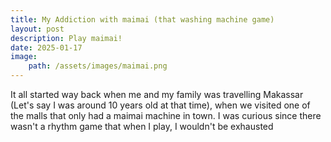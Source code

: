```yaml
---
title: My Addiction with maimai (that washing machine game)
layout: post
description: Play maimai!
date: 2025-01-17
image:
    path: /assets/images/maimai.png
---
```


It all started way back when me and my family was travelling Makassar (Let's say I was around 10 years old at that time), when we visited one of the malls that only had a maimai machine in town. I was curious since there wasn't a rhythm game that when I play, I wouldn't be exhausted 